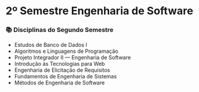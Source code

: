 # 2º Semestre Engenharia de Software

### 📚 Disciplinas do Segundo Semestre

- Estudos de Banco de Dados I  
- Algoritmos e Linguagens de Programação  
- Projeto Integrador II — Engenharia de Software  
- Introdução às Tecnologias para Web  
- Engenharia de Elicitação de Requisitos  
- Fundamentos de Engenharia de Sistemas  
- Métodos de Engenharia de Software
